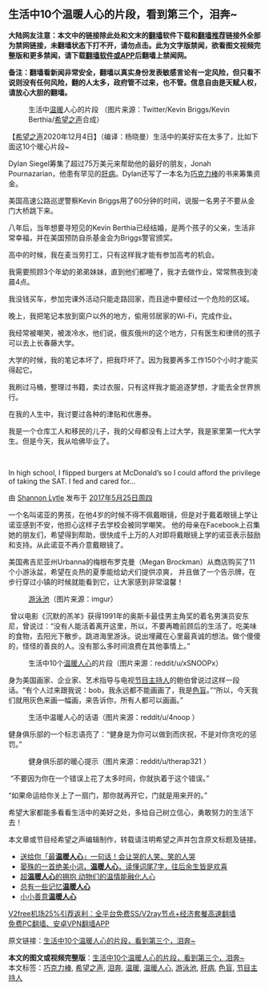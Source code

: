  <h2>生活中10个温暖人心的片段，看到第三个，泪奔~</h2> <p class="notice"><b>大陆网友注意：本文中的链接除此处和文末的<a href="https://github.com/bannedbook/fanqiang" >翻墙</a>软件下载和<a href="https://github.com/killgcd/justmysocks/blob/master/README.md">翻墙推荐</a>链接外全部为禁网链接，未翻墙状态下打不开，请勿点击。此为文字版禁闻，欲看图文视频完整版和更多禁闻，请下载<a href="https://github.com/bannedbook/fanqiang">翻墙软件或APP</a>后翻墙上禁闻网。</p><p>备注：翻墙看新闻非常安全，翻墙以真实身份发表敏感言论有一定风险，但只看不说则没有任何风险，翻的人太多，政府管不过来，也不管。信息自由是天赋人权，请放心大胆的翻墙。</b></p>  <div class="entry"> <figure><figcaption>生活中<a href="https://www.bannedbook.org/bnews/tag/%E6%B8%A9%E6%9A%96/" class="st_tag internal_tag" rel="tag" title="标签 温暖 下的日志">温暖</a>人心的片段 （图片来源：Twitter/Kevin Briggs/Kevin Berthia/<a href="https://www.bannedbook.org/bnews/tag/%e5%b8%8c%e6%9c%9b%e4%b9%8b%e5%a3%b0/" class="st_tag internal_tag" rel="tag" title="标签 希望之声 下的日志">希望之声</a>合成）</figcaption></figure> <p>【<span class='wp_keywordlink_affiliate'><a href="https://www.soundofhope.org" title="希望之声" target="_blank">希望之声</a></span>2020年12月4日】（编译：杨晓曼）生活中的美好实在太多了，比如下面这10个暖心片段~</p> <p>Dylan Siegel筹集了超过75万美元来帮助他的最好的朋友，Jonah Pournazarian，他患有罕见的<a href="https://www.bannedbook.org/bnews/tag/%E8%82%9D%E7%97%85/" class="st_tag internal_tag" rel="tag" title="标签 肝病 下的日志">肝病</a>。Dylan还写了一本名为<a href="https://www.bannedbook.org/bnews/tag/%E5%B7%A7%E5%85%8B%E5%8A%9B%E6%A3%92/" class="st_tag internal_tag" rel="tag" title="标签 巧克力棒 下的日志">巧克力棒</a>的书来筹集资金。</p> <p></p> <p>美国高速公路巡逻警察Kevin Briggs用了60分钟的时间，说服一名男子不要从金门大桥跳下来。</p> <p>八年后，当年想要寻短见的Kevin Berthia已经结婚，是两个孩子的父亲，生活非常幸福，并在美国预防自杀基金会为Briggs警官颁奖。</p> <p></p> <p>高中的时候，我在麦当劳打工，只有这样我才能有参加高考的机会。</p>  <p>我需要照顾3个年幼的弟弟妹妹，直到他们都睡了，我才去做作业，常常熬夜到凌晨4点。</p> <p>我没钱买车，参加完课外活动只能走路回家，而且途中要经过一个危险的区域。</p> <p>晚上，我把笔记本放到窗户以外的地方，偷用邻居家的Wi-Fi，完成作业。</p> <p>我经常被嘲笑，被泼冷水，他们说，俄亥俄州的这个地方，只有医生和律师的孩子可以去上长春藤大学。</p> <p>大学的时候，我的笔记本坏了，把我吓坏了。因为我要再多工作150个小时才能买得起它。</p> <p>我刷过马桶，整理过书籍，卖过衣服，只有这样我才能追逐梦想，才能去全世界旅行。</p> <p>在我的人生中，我讨要过各种的津贴和优惠券。</p>  <p>我是一个仓库工人和移民的儿子，我的父母都没有上过大学，我是家里第一代大学生。但是今天，我从哈佛毕业了。</p> <p>&nbsp;</p> <p>In high school, I flipped burgers at McDonald’s so I could afford the privilege of taking the SAT. I fed and cared for&#8230;</p> <p>由 <a href="#" role="button">Shannon Lytle</a> 发布于 <a href="https://www.facebook.com/shannonlytle/posts/10210934787720139:0">2017年5月25日周四</a></p> <p>一个名叫诺亚的男孩，在他4岁的时候不得不佩戴眼镜，但是对于戴着眼镜上学让诺亚感到不安，他担心这样子去学校会被同学嘲笑。 他的母亲在Facebook上召集她的朋友们，希望得到帮助，很快成千上万的人对即将戴眼镜上学的诺亚表示鼓励和支持。从此诺亚不再介意戴眼镜了。</p> <p></p> <p>美国弗吉尼亚州Urbanna的梅根布罗克曼（Megan Brockman）从商店购买了11个小游泳盆，希望在炎热的夏季能给幼犬们提供凉爽， 并且做了一个告示牌，在步行穿过小镇的时候就能看到它，让大家感到非常温馨！</p>  <figure><figcaption> <a href="https://www.bannedbook.org/bnews/tag/%E6%B8%B8%E6%B3%B3%E6%B1%A0/" class="st_tag internal_tag" rel="tag" title="标签 游泳池 下的日志">游泳池</a>（图片来源：imgur）</figcaption></figure> <p> 曾以电影《沉默的羔羊》获得1991年的奥斯卡最佳男主角奖的着名男演员安东尼，曾说过：“没有人能活着离开这里，所以，不要再瞻前顾后的生活了。吃美味的食物，去阳光下散步。跳进海里游泳。说出埋藏在心里最真诚的想法。做个傻傻的，怪怪的善良的人。没有那么多时间浪费在其他事情上。”</p> <figure><figcaption> 生活中10个<a href="https://www.bannedbook.org/bnews/tag/%E6%B8%A9%E6%9A%96%E4%BA%BA%E5%BF%83/" class="st_tag internal_tag" rel="tag" title="标签 温暖人心 下的日志">温暖人心</a>的片段（图片来源：reddit/u/xSNOOPx）</figcaption></figure> <p>身为美国画家、企业家、艺术指导与电视<a href="https://www.bannedbook.org/bnews/tag/%E8%8A%82%E7%9B%AE%E4%B8%BB%E6%8C%81%E4%BA%BA/" class="st_tag internal_tag" rel="tag" title="标签 节目主持人 下的日志">节目主持人</a>的鲍伯曾说过这样一段话。“有个人过来跟我说：bob，我永远都不能画画了，我是<a href="https://www.bannedbook.org/bnews/tag/%e8%89%b2%e7%9b%b2/" class="st_tag internal_tag" rel="tag" title="标签 色盲 下的日志">色盲</a>。”“所以，今天我们就用灰色来画一幅画，来告诉你，所有人都可以画画。”</p> <figure><figcaption> 生活中温暖人心的话语（图片来源：reddit/u/4noop ）</figcaption></figure> <p>健身俱乐部的一个标志语亮了：“健身是为你可以做到而庆祝，不是对你贪吃的惩罚。”</p> <figure><figcaption> 健身俱乐部的暖心提示（图片来源：reddit/u/therap321 ）</figcaption></figure> <p> “不要因为你在一个错误上花了太多时间，你就执着于这个错误。”<br /> </p> <p>“如果命运给你关上了一扇门，那你就再开它，门就是用来开的。”</p> <p>希望大家都能多看看生活中的美好之处，多给自己树立信心，勇敢努力的生活下去！</p> <p>本文章或节目经希望之声编辑制作，转载请注明希望之声并包含原文标题及链接。</p>  <ul class='op-related-articles' title='相关阅读'> <li><a href='https://www.bannedbook.org/bnews/funmedia/20201126/1437293.html' target='_blank'>送给你「最<b>温暖人心</b>」一句话！会让哭的人笑、笑的人哭</a></li> <li><a href='https://www.bannedbook.org/bnews/lifebaike/20200912/1395215.html' target='_blank'>晏殊的一首绝美小词，<b>温暖人心</b>，读懂词尾7字，往后余生皆是欢喜</a></li> <li><a href='https://www.bannedbook.org/bnews/funmedia/20180731/979664.html' target='_blank'>超<b>温暖人心</b>的拥抱 动物们的温情能融化人心</a></li> <li><a href='https://www.bannedbook.org/bnews/ssgc/20130112/681779.html' target='_blank'>总有一些记忆<b>温暖人心</b></a></li> <li><a href='https://www.bannedbook.org/bnews/lifebaike/20161125/675000.html' target='_blank'>小小善意<b>温暖人心</b></a></li> </ul> <p class="texttj"> <a href="https://github.com/bannedbook/fanqiang/wiki/V2ray%E6%9C%BA%E5%9C%BA" target="_blank">V2free机场25%引荐返利：全平台免费SS/V2ray节点+经济套餐高速翻墙</a><br/> <a href="https://github.com/bannedbook/fanqiang/wiki/%E7%A6%81%E9%97%BB%E7%BD%91%E5%AE%89%E5%8D%93%E7%BF%BB%E5%A2%99%E6%96%B0%E9%97%BBAPP" target="_blank">免费PC翻墙、安卓VPN翻墙APP</a></p><p>原文链接：<a class="src_link"  href="https://www.soundofhope.org/post/270443" target="_blank">生活中10个温暖人心的片段，看到第三个，泪奔~</a></p><a name='sharetosocial'></a>       <div><b>本文的图文或视频完整版</b>：<a href='https://www.bannedbook.org/bnews/comments/20201205/1442562.html'>生活中10个温暖人心的片段，看到第三个，泪奔~</a></div>  </div><!--END ENTRY--> <div class="postfooter"> <div>本文标签：<a href="https://www.bannedbook.org/bnews/tag/%E5%B7%A7%E5%85%8B%E5%8A%9B%E6%A3%92/" rel="tag">巧克力棒</a>, <a href="https://www.bannedbook.org/bnews/tag/%e5%b8%8c%e6%9c%9b%e4%b9%8b%e5%a3%b0/" rel="tag">希望之声</a>, <a href="https://www.bannedbook.org/bnews/tag/%E6%B3%AA%E5%A5%94/" rel="tag">泪奔</a>, <a href="https://www.bannedbook.org/bnews/tag/%E6%B8%A9%E6%9A%96/" rel="tag">温暖</a>, <a href="https://www.bannedbook.org/bnews/tag/%E6%B8%A9%E6%9A%96%E4%BA%BA%E5%BF%83/" rel="tag">温暖人心</a>, <a href="https://www.bannedbook.org/bnews/tag/%E6%B8%B8%E6%B3%B3%E6%B1%A0/" rel="tag">游泳池</a>, <a href="https://www.bannedbook.org/bnews/tag/%E8%82%9D%E7%97%85/" rel="tag">肝病</a>, <a href="https://www.bannedbook.org/bnews/tag/%e8%89%b2%e7%9b%b2/" rel="tag">色盲</a>, <a href="https://www.bannedbook.org/bnews/tag/%E8%8A%82%E7%9B%AE%E4%B8%BB%E6%8C%81%E4%BA%BA/" rel="tag">节目主持人</a></div>  </div><!--END POSTFOOTER--> 